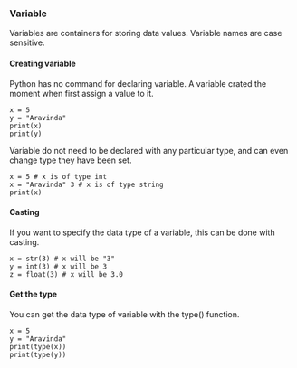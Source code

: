 ### Variable
Variables are containers for storing data values.
Variable names are case sensitive.

#### Creating variable
Python has no command for declaring variable. 
A variable crated the moment when first assign a value to it.
```
x = 5
y = "Aravinda"
print(x)
print(y)
```

Variable do not need to be declared with any particular type, and can even change type they have been set.
```
x = 5 # x is of type int
x = "Aravinda" 3 # x is of type string
print(x)
```

#### Casting
If you want to specify  the data type of a variable, this can be done with casting.
```
x = str(3) # x will be "3"
y = int(3) # x will be 3
z = float(3) # x will be 3.0
```

#### Get the type
You can get the data type of variable with the type() function.
```
x = 5
y = "Aravinda"
print(type(x))
print(type(y))
